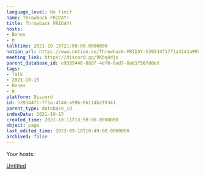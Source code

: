 ```yaml
---
language_level: No limit
name: Throwback FRIDAY!
title: Throwback FRIDAY!
hosts:
- Bones
- π
talktime: 2021-10-15T21:00:00.0000000
notion_url: https://www.notion.so/Throwback-FRIDAY-539344f17f1a414da99b8b114b2f9341
meeting_link: https://discord.gg/9Kbq4djs
parent_database_id: e9339446-880f-4ef0-8ad7-8ad1f507dded
tags:
- Talk
- 2021-10-15
- Bones
- π
platform: Discord
id: 539344f1-7f1a-414d-a99b-8b114b2f9341
parent_type: database_id
indexDate: 2021-10-15
created_time: 2021-10-11T13:59:00.0000000
object: page
last_edited_time: 2023-09-18T10:49:00.0000000
archived: false
---
```




Your hosts:

[Untitled](https://www.notion.so/482e61b02b9c4456b2b4fe86bb7544c6)   





